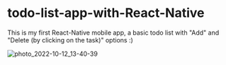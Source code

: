 # todo-list-app-with-React-Native

This is my first React-Native mobile app, a basic todo list with "Add" and "Delete (by clicking on the task)" options :)

![photo_2022-10-12_13-40-39](https://user-images.githubusercontent.com/87281261/195322256-511c5784-d2bf-4ccd-8166-f10a2da45989.jpg)
